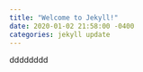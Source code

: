 ```yaml
---
title: "Welcome to Jekyll!"
date: 2020-01-02 21:58:00 -0400
categories: jekyll update
---
```

dddddddd
